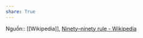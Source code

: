 ```yaml
---
share: True
---
```

Nguồn:: [[Wikipedia]], [Ninety–ninety rule - Wikipedia](https://en.wikipedia.org/wiki/Ninety–ninety_rule)